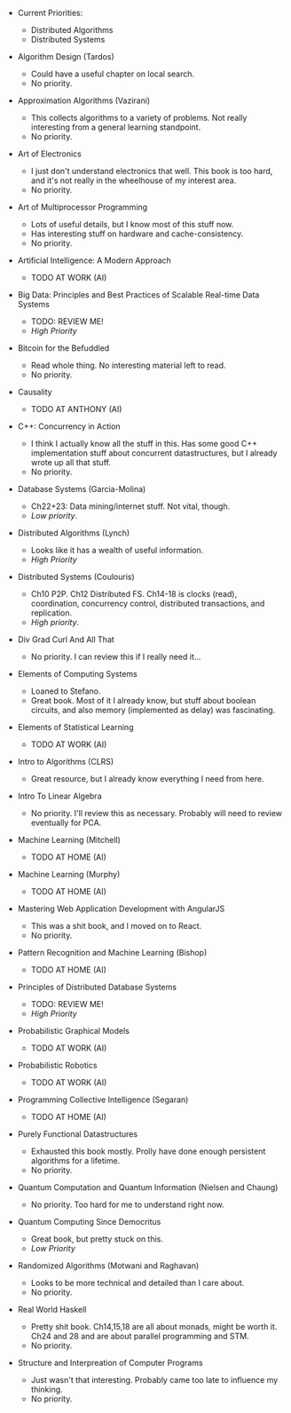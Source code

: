 * Current Priorities:
    * Distributed Algorithms
    * Distributed Systems

* Algorithm Design (Tardos)
    * Could have a useful chapter on local search.
    * No priority.
* Approximation Algorithms (Vazirani)
    * This collects algorithms to a variety of problems. Not really
      interesting from a general learning standpoint.
    * No priority.
* Art of Electronics
    * I just don't understand electronics that well. This book is too
      hard, and it's not really in the wheelhouse of my interest area.
    * No priority.
* Art of Multiprocessor Programming
    * Lots of useful details, but I know most of this stuff now.
    * Has interesting stuff on hardware and cache-consistency.
    * No priority.
* Artificial Intelligence: A Modern Approach
    * TODO AT WORK (AI)
* Big Data: Principles and Best Practices of Scalable Real-time Data Systems
    * TODO: REVIEW ME!
    * *High Priority*
* Bitcoin for the Befuddled
    * Read whole thing. No interesting material left to read.
    * No priority.
* Causality
    * TODO AT ANTHONY (AI)
* C++: Concurrency in Action
    * I think I actually know all the stuff in this. Has some good C++
      implementation stuff about concurrent datastructures, but I
      already wrote up all that stuff.
    * No priority.
* Database Systems (Garcia-Molina)
    * Ch22+23: Data mining/internet stuff. Not vital, though.
    * *Low priority*.
* Distributed Algorithms (Lynch)
    * Looks like it has a wealth of useful information.
    * *High Priority*
* Distributed Systems (Coulouris)
    * Ch10 P2P. Ch12 Distributed FS. Ch14-18 is clocks (read),
      coordination, concurrency control, distributed transactions, and
      replication.
    * *High priority*.
* Div Grad Curl And All That
    * No priority. I can review this if I really need it...
* Elements of Computing Systems
    * Loaned to Stefano.
    * Great book. Most of it I already know, but stuff about boolean
      circuits, and also memory (implemented as delay) was fascinating.
* Elements of Statistical Learning
    * TODO AT WORK (AI)
* Intro to Algorithms (CLRS)
    * Great resource, but I already know everything I need from here.
* Intro To Linear Algebra
    * No priority. I'll review this as necessary. Probably will need
      to review eventually for PCA.
* Machine Learning (Mitchell)
    * TODO AT HOME (AI)
* Machine Learning (Murphy)
    * TODO AT HOME (AI)
* Mastering Web Application Development with AngularJS
    * This was a shit book, and I moved on to React.
    * No priority.
* Pattern Recognition and Machine Learning (Bishop)
    * TODO AT HOME (AI)
* Principles of Distributed Database Systems
    * TODO: REVIEW ME!
    * *High Priority*
* Probabilistic Graphical Models
    * TODO AT WORK (AI)
* Probabilistic Robotics
    * TODO AT WORK (AI)
* Programming Collective Intelligence (Segaran)
    * TODO AT HOME (AI)
* Purely Functional Datastructures
    * Exhausted this book mostly. Prolly have done enough persistent
      algorithms for a lifetime.
    * No priority.
* Quantum Computation and Quantum Information (Nielsen and Chaung)
    * No priority. Too hard for me to understand right now.
* Quantum Computing Since Democritus
    * Great book, but pretty stuck on this.
    * *Low Priority*
* Randomized Algorithms (Motwani and Raghavan)
    * Looks to be more technical and detailed than I care about.
    * No priority.
* Real World Haskell
    * Pretty shit book. Ch14,15,18 are all about monads, might be
      worth it. Ch24 and 28 and are about parallel programming and
      STM.
    * No priority.
* Structure and Interpreation of Computer Programs
    * Just wasn't that interesting. Probably came too late to
      influence my thinking.
    * No priority.
